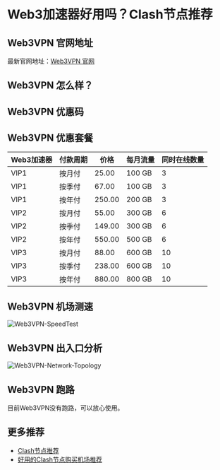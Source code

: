 # Web3加速器好用吗？Clash节点推荐

## Web3VPN 官网地址
最新官网地址：[Web3VPN 官网](https://ct.affxc.com/web3vpn/)

## Web3VPN 怎么样？


## Web3VPN 优惠码


## Web3VPN 优惠套餐

| Web3加速器 | 付款周期 | 价格     | 每月流量   | 同时在线数量 |
|---------|------|--------|--------|--------|
| VIP1    | 按月付  | 25.00  | 100 GB | 3      |
| VIP1    | 按季付  | 67.00  | 100 GB | 3      |
| VIP1    | 按年付  | 250.00 | 200 GB | 3      |
| VIP2    | 按月付  | 55.00  | 300 GB | 6      |
| VIP2    | 按季付  | 149.00 | 300 GB | 6      |
| VIP2    | 按年付  | 550.00 | 500 GB | 6      |
| VIP3    | 按月付  | 88.00  | 600 GB | 10     |
| VIP3    | 按季付  | 238.00 | 600 GB | 10     |
| VIP3    | 按年付  | 880.00 | 800 GB | 10     |

## Web3VPN 机场测速

![Web3VPN-SpeedTest](https://github.com/user-attachments/assets/0eb36519-0bbe-4870-85b7-569cae2dc429)

## Web3VPN 出入口分析

![Web3VPN-Network-Topology](https://github.com/user-attachments/assets/b5910265-b04d-42e7-a218-3498a4de2761)

## Web3VPN 跑路
目前Web3VPN没有跑路，可以放心使用。

## 更多推荐
 - [Clash节点推荐](https://github.com/clashdownload/Clash)
 - [好用的Clash节点购买机场推荐](https://clash.top/node/?utm_source=github&utm_medium=clashdownload-details)
